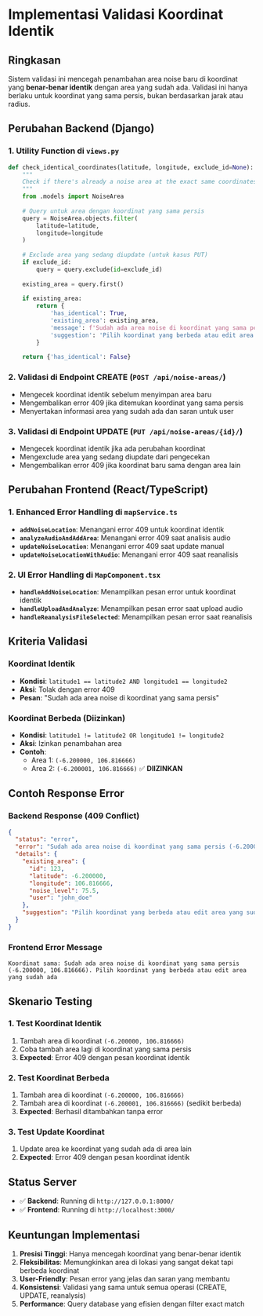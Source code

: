 # Implementasi Validasi Koordinat Identik

## Ringkasan
Sistem validasi ini mencegah penambahan area noise baru di koordinat yang **benar-benar identik** dengan area yang sudah ada. Validasi ini hanya berlaku untuk koordinat yang sama persis, bukan berdasarkan jarak atau radius.

## Perubahan Backend (Django)

### 1. Utility Function di `views.py`
```python
def check_identical_coordinates(latitude, longitude, exclude_id=None):
    """
    Check if there's already a noise area at the exact same coordinates
    """
    from .models import NoiseArea
    
    # Query untuk area dengan koordinat yang sama persis
    query = NoiseArea.objects.filter(
        latitude=latitude,
        longitude=longitude
    )
    
    # Exclude area yang sedang diupdate (untuk kasus PUT)
    if exclude_id:
        query = query.exclude(id=exclude_id)
    
    existing_area = query.first()
    
    if existing_area:
        return {
            'has_identical': True,
            'existing_area': existing_area,
            'message': f'Sudah ada area noise di koordinat yang sama persis ({latitude}, {longitude})',
            'suggestion': 'Pilih koordinat yang berbeda atau edit area yang sudah ada'
        }
    
    return {'has_identical': False}
```

### 2. Validasi di Endpoint CREATE (`POST /api/noise-areas/`)
- Mengecek koordinat identik sebelum menyimpan area baru
- Mengembalikan error 409 jika ditemukan koordinat yang sama persis
- Menyertakan informasi area yang sudah ada dan saran untuk user

### 3. Validasi di Endpoint UPDATE (`PUT /api/noise-areas/{id}/`)
- Mengecek koordinat identik jika ada perubahan koordinat
- Mengexclude area yang sedang diupdate dari pengecekan
- Mengembalikan error 409 jika koordinat baru sama dengan area lain

## Perubahan Frontend (React/TypeScript)

### 1. Enhanced Error Handling di `mapService.ts`
- **`addNoiseLocation`**: Menangani error 409 untuk koordinat identik
- **`analyzeAudioAndAddArea`**: Menangani error 409 saat analisis audio
- **`updateNoiseLocation`**: Menangani error 409 saat update manual
- **`updateNoiseLocationWithAudio`**: Menangani error 409 saat reanalisis

### 2. UI Error Handling di `MapComponent.tsx`
- **`handleAddNoiseLocation`**: Menampilkan pesan error untuk koordinat identik
- **`handleUploadAndAnalyze`**: Menampilkan pesan error saat upload audio
- **`handleReanalysisFileSelected`**: Menampilkan pesan error saat reanalisis

## Kriteria Validasi

### Koordinat Identik
- **Kondisi**: `latitude1 == latitude2 AND longitude1 == longitude2`
- **Aksi**: Tolak dengan error 409
- **Pesan**: "Sudah ada area noise di koordinat yang sama persis"

### Koordinat Berbeda (Diizinkan)
- **Kondisi**: `latitude1 != latitude2 OR longitude1 != longitude2`
- **Aksi**: Izinkan penambahan area
- **Contoh**: 
  - Area 1: `(-6.200000, 106.816666)`
  - Area 2: `(-6.200001, 106.816666)` ✅ **DIIZINKAN**

## Contoh Response Error

### Backend Response (409 Conflict)
```json
{
  "status": "error",
  "error": "Sudah ada area noise di koordinat yang sama persis (-6.200000, 106.816666)",
  "details": {
    "existing_area": {
      "id": 123,
      "latitude": -6.200000,
      "longitude": 106.816666,
      "noise_level": 75.5,
      "user": "john_doe"
    },
    "suggestion": "Pilih koordinat yang berbeda atau edit area yang sudah ada"
  }
}
```

### Frontend Error Message
```
Koordinat sama: Sudah ada area noise di koordinat yang sama persis (-6.200000, 106.816666). Pilih koordinat yang berbeda atau edit area yang sudah ada
```

## Skenario Testing

### 1. Test Koordinat Identik
1. Tambah area di koordinat `(-6.200000, 106.816666)`
2. Coba tambah area lagi di koordinat yang sama persis
3. **Expected**: Error 409 dengan pesan koordinat identik

### 2. Test Koordinat Berbeda
1. Tambah area di koordinat `(-6.200000, 106.816666)`
2. Tambah area di koordinat `(-6.200001, 106.816666)` (sedikit berbeda)
3. **Expected**: Berhasil ditambahkan tanpa error

### 3. Test Update Koordinat
1. Update area ke koordinat yang sudah ada di area lain
2. **Expected**: Error 409 dengan pesan koordinat identik

## Status Server
- ✅ **Backend**: Running di `http://127.0.0.1:8000/`
- ✅ **Frontend**: Running di `http://localhost:3000/`

## Keuntungan Implementasi

1. **Presisi Tinggi**: Hanya mencegah koordinat yang benar-benar identik
2. **Fleksibilitas**: Memungkinkan area di lokasi yang sangat dekat tapi berbeda koordinat
3. **User-Friendly**: Pesan error yang jelas dan saran yang membantu
4. **Konsistensi**: Validasi yang sama untuk semua operasi (CREATE, UPDATE, reanalysis)
5. **Performance**: Query database yang efisien dengan filter exact match